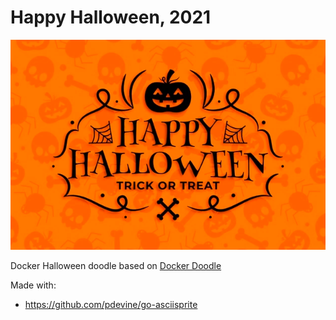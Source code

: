 # Happy Halloween, 2021

![img.png](img.png)

Docker Halloween doodle based on [Docker Doodle](https://github.com/docker/doodle)

Made with: 

- https://github.com/pdevine/go-asciisprite
